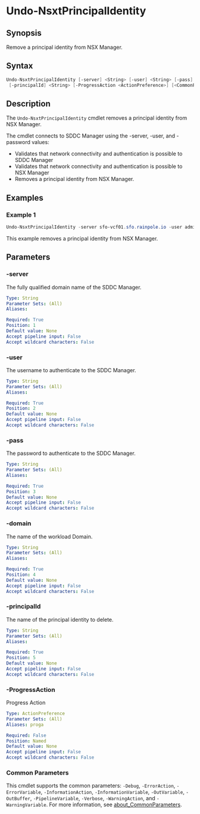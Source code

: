 # Undo-NsxtPrincipalIdentity

## Synopsis

Remove a principal identity from NSX Manager.

## Syntax

```powershell
Undo-NsxtPrincipalIdentity [-server] <String> [-user] <String> [-pass] <String> [-domain] <String>
 [-principalId] <String> [-ProgressAction <ActionPreference>] [<CommonParameters>]
```

## Description

The `Undo-NsxtPrincipalIdentity` cmdlet removes a principal identity from NSX Manager.

The cmdlet connects to SDDC Manager using the -server, -user, and -password values:

- Validates that network connectivity and authentication is possible to SDDC Manager
- Validates that network connectivity and authentication is possible to NSX Manager
- Removes a principal identity from NSX Manager.

## Examples

### Example 1

```powershell
Undo-NsxtPrincipalIdentity -server sfo-vcf01.sfo.rainpole.io -user administrator@vsphere.local -pass VMw@re1! -domain sfo-m01 -principalId svc-iom-sfo-m01-nsx01
```

This example removes a principal identity from NSX Manager.

## Parameters

### -server

The fully qualified domain name of the SDDC Manager.

```yaml
Type: String
Parameter Sets: (All)
Aliases:

Required: True
Position: 1
Default value: None
Accept pipeline input: False
Accept wildcard characters: False
```

### -user

The username to authenticate to the SDDC Manager.

```yaml
Type: String
Parameter Sets: (All)
Aliases:

Required: True
Position: 2
Default value: None
Accept pipeline input: False
Accept wildcard characters: False
```

### -pass

The password to authenticate to the SDDC Manager.

```yaml
Type: String
Parameter Sets: (All)
Aliases:

Required: True
Position: 3
Default value: None
Accept pipeline input: False
Accept wildcard characters: False
```

### -domain

The name of the workload Domain.

```yaml
Type: String
Parameter Sets: (All)
Aliases:

Required: True
Position: 4
Default value: None
Accept pipeline input: False
Accept wildcard characters: False
```

### -principalId

The name of the principal identity to delete.

```yaml
Type: String
Parameter Sets: (All)
Aliases:

Required: True
Position: 5
Default value: None
Accept pipeline input: False
Accept wildcard characters: False
```

### -ProgressAction

Progress Action

```yaml
Type: ActionPreference
Parameter Sets: (All)
Aliases: proga

Required: False
Position: Named
Default value: None
Accept pipeline input: False
Accept wildcard characters: False
```

### Common Parameters

This cmdlet supports the common parameters: `-Debug`, `-ErrorAction`, `-ErrorVariable`, `-InformationAction`, `-InformationVariable`, `-OutVariable`, `-OutBuffer`, `-PipelineVariable`, `-Verbose`, `-WarningAction`, and `-WarningVariable`. For more information, see [about_CommonParameters](http://go.microsoft.com/fwlink/?LinkID=113216).
